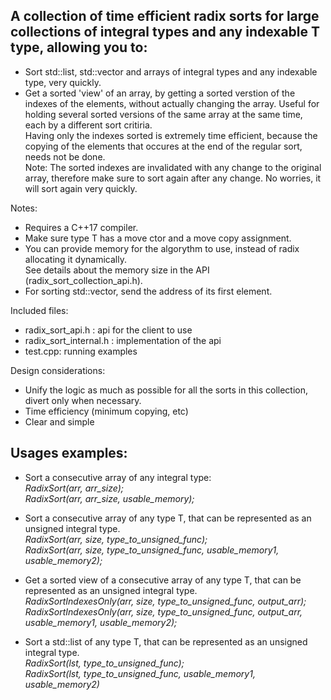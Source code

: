 A collection of time efficient radix sorts for large collections of integral types and any indexable T type, 
allowing you to:
------------------------------------------------------------------------------------------------------------
- Sort std::list, std::vector and arrays of integral types and any indexable type, very quickly.
- Get a sorted 'view' of an array, by getting a sorted verstion of the indexes of the elements, without actually changing the array.
  Useful for holding several sorted versions of the same array at the same time, each by a different sort critiria.</br>
  Having only the indexes sorted is extremely time efficient, because the copying of the elements that occures at the end of
  the regular sort, needs not be done.</br>
  Note: The sorted indexes are invalidated with any change to the original array, therefore make sure to sort again after
  any change. No worries, it will sort again very quickly.  
  
Notes:
- Requires a C++17 compiler.
- Make sure type T has a move ctor and a move copy assignment.  
- You can provide memory for the algorythm to use, instead of radix allocating it dynamically.</br>
  See details about the memory size in the API (radix_sort_collection_api.h).   
- For sorting std::vector, send the address of its first element.

Included files:
- radix_sort_api.h : api for the client to use
- radix_sort_internal.h : implementation of the api
- test.cpp: running examples

Design considerations:
- Unify the logic as much as possible for all the sorts in this collection, divert only when necessary.
- Time efficiency (minimum copying, etc)
- Clear and simple


Usages examples:
---------------------------------------------------------------

- Sort a consecutive array of any integral type:  
  *RadixSort(arr, arr_size);  
  RadixSort(arr, arr_size, usable_memory);*

- Sort a consecutive array of any type T, that can be represented as an unsigned integral type.  
  *RadixSort(arr, size, type_to_unsigned_func);  
  RadixSort(arr, size, type_to_unsigned_func, usable_memory1, usable_memory2);*

- Get a sorted view of a consecutive array of any type T, that can be represented as an unsigned integral type.  
  *RadixSortIndexesOnly(arr, size, type_to_unsigned_func, output_arr);  
  RadixSortIndexesOnly(arr, size, type_to_unsigned_func, output_arr, usable_memory1, usable_memory2);*

- Sort a std::list of any type T, that can be represented as an unsigned integral type.  
  *RadixSort(lst, type_to_unsigned_func);  
  RadixSort(lst, type_to_unsigned_func, usable_memory1, usable_memory2)*
  
